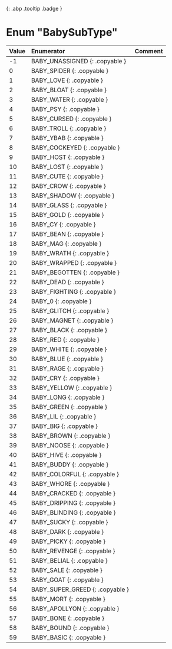 [ ](#){: .abp .tooltip .badge }
# Enum "BabySubType"
|Value|Enumerator|Comment|
|:--|:--|:--|
| -1 |BABY_UNASSIGNED {: .copyable } |  | 
| 0 |BABY_SPIDER {: .copyable } |  | 
| 1 |BABY_LOVE {: .copyable } |  | 
| 2 |BABY_BLOAT {: .copyable } |  | 
| 3 |BABY_WATER {: .copyable } |  | 
| 4 |BABY_PSY {: .copyable } |  | 
| 5 |BABY_CURSED {: .copyable } |  | 
| 6 |BABY_TROLL {: .copyable } |  | 
| 7 |BABY_YBAB {: .copyable } |  | 
| 8 |BABY_COCKEYED {: .copyable } |  | 
| 9 |BABY_HOST {: .copyable } |  | 
| 10 |BABY_LOST {: .copyable } |  | 
| 11 |BABY_CUTE {: .copyable } |  | 
| 12 |BABY_CROW {: .copyable } |  | 
| 13 |BABY_SHADOW {: .copyable } |  | 
| 14 |BABY_GLASS {: .copyable } |  | 
| 15 |BABY_GOLD {: .copyable } |  | 
| 16 |BABY_CY {: .copyable } |  | 
| 17 |BABY_BEAN {: .copyable } |  | 
| 18 |BABY_MAG {: .copyable } |  | 
| 19 |BABY_WRATH {: .copyable } |  | 
| 20 |BABY_WRAPPED {: .copyable } |  | 
| 21 |BABY_BEGOTTEN {: .copyable } |  | 
| 22 |BABY_DEAD {: .copyable } |  | 
| 23 |BABY_FIGHTING {: .copyable } |  | 
| 24 |BABY_0 {: .copyable } |  | 
| 25 |BABY_GLITCH {: .copyable } |  | 
| 26 |BABY_MAGNET {: .copyable } |  | 
| 27 |BABY_BLACK {: .copyable } |  | 
| 28 |BABY_RED {: .copyable } |  | 
| 29 |BABY_WHITE {: .copyable } |  | 
| 30 |BABY_BLUE {: .copyable } |  | 
| 31 |BABY_RAGE {: .copyable } |  | 
| 32 |BABY_CRY {: .copyable } |  | 
| 33 |BABY_YELLOW {: .copyable } |  | 
| 34 |BABY_LONG {: .copyable } |  | 
| 35 |BABY_GREEN {: .copyable } |  | 
| 36 |BABY_LIL {: .copyable } |  | 
| 37 |BABY_BIG {: .copyable } |  | 
| 38 |BABY_BROWN {: .copyable } |  | 
| 39 |BABY_NOOSE {: .copyable } |  | 
| 40 |BABY_HIVE {: .copyable } |  | 
| 41 |BABY_BUDDY {: .copyable } |  | 
| 42 |BABY_COLORFUL {: .copyable } |  | 
| 43 |BABY_WHORE {: .copyable } |  | 
| 44 |BABY_CRACKED {: .copyable } |  | 
| 45 |BABY_DRIPPING {: .copyable } |  | 
| 46 |BABY_BLINDING {: .copyable } |  | 
| 47 |BABY_SUCKY {: .copyable } |  | 
| 48 |BABY_DARK {: .copyable } |  | 
| 49 |BABY_PICKY {: .copyable } |  | 
| 50 |BABY_REVENGE {: .copyable } |  | 
| 51 |BABY_BELIAL {: .copyable } |  | 
| 52 |BABY_SALE {: .copyable } |  | 
| 53 |BABY_GOAT {: .copyable } |  | 
| 54 |BABY_SUPER_GREED {: .copyable } |  | 
| 55 |BABY_MORT {: .copyable } |  | 
| 56 |BABY_APOLLYON {: .copyable } |  | 
| 57 |BABY_BONE {: .copyable } |  | 
| 58 |BABY_BOUND {: .copyable } |  | 
| 59 |BABY_BASIC {: .copyable } |  | 